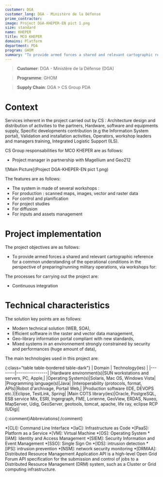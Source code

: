 ```yaml
---
customer: DGA
customer_long: DGA - Ministère de la Défense
prime_contractor: 
image: Project DGA-KHEPER-EN pict 1.png
size: standard
name: KHEPER
title: MCO KHEPER
domains: Platform
department: PDA
program: GHOM
summary: "To provide armed forces a shared and relevant cartographic reference for a common understanding of the operational conditions in the perspective of preparing/running military operations, via workshops for:"
---
```


> __Customer__\: DGA - Ministère de la Défense (DGA)

> __Programme__\: GHOM

> __Supply Chain__\: DGA >  CS Group PDA


# Context

Services inherent in the project carried out by CS :
Architecture design and distribution of activities to the partners,
Hardware, software and equipments supply,
Specific developments contribution (e.g the Information System portal),
Validation and installation activities,
Operators, workshop leaders and managers training,
Integrated Logistic Support (ILS).

CS Group responsabilities for MCO KHEPER are as follows:
* Project manager in partnership with Magellium and Geo212

![Main Picture](Project DGA-KHEPER-EN pict 1.png)

The features are as follows:
* The system in made of several workshops :
* For production : scanned maps, images, vector and raster data
* For control and planification
* For project studies
* For diffusion
* For inputs and assets management

# Project implementation

The project objectives are as follows:
* To provide armed forces a shared and relevant cartographic reference for a common understanding of the operational conditions in the perspective of preparing/running military operations, via workshops for:

The processes for carrying out the project are:
* Continuous integration

# Technical characteristics

The solution key points are as follows:
* Modern technical solution (WEB, SOA),
* Efficient software in the raster and vector data management,
* Geo-library information portal compliant with new standards,
* Mixed systems in an environnement strongly constrained by security and performances (huge amount of data),



The main technologies used in this project are:

{:class="table table-bordered table-dark"}
| Domain | Technology(ies) |
|--------|----------------|
|Hardware environment(s)|SUN workstations and servers, PC, Apple,|
|Operating System(s)|Solaris, Mac OS, Windows Vista|
|Programming language(s)|Java|
|Interoperability (protocols, format, APIs)|Robot d'archivage, Portail Web,|
|Production software (IDE, DEVOPS etc.)|Eclipse, TestLink, Spring|
|Main COTS library(ies)|Oracle, PostgreSQL, ESB service Mix, ESRI, Ingergraph, FME, Lorienne, GeoView, ERDAS, Nuxeo, MapServer, Udig, GeoServer, geotools, tomcat, apache, life ray, eclipse RCP (UDig)|



{::comment}Abbreviations{:/comment}

*[CLI]: Command Line Interface
*[IaC]: Infrastructure as Code
*[PaaS]: Platform as a Service
*[VM]: Virtual Machine
*[OS]: Operating System
*[IAM]: Identity and Access Management
*[SIEM]: Security Information and Event Management
*[SSO]: Single Sign On
*[IDS]: intrusion detection
*[IPS]: intrusion prevention
*[NSM]: network security monitoring
*[DRMAA]: Distributed Resource Management Application API is a high-level Open Grid Forum API specification for the submission and control of jobs to a Distributed Resource Management (DRM) system, such as a Cluster or Grid computing infrastructure.
